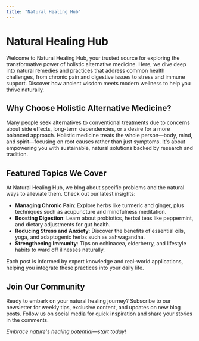 ```yaml
---
title: "Natural Healing Hub"
---
```


# Natural Healing Hub

Welcome to Natural Healing Hub, your trusted source for exploring the transformative power of holistic alternative medicine. Here, we dive deep into natural remedies and practices that address common health challenges, from chronic pain and digestive issues to stress and immune support. Discover how ancient wisdom meets modern wellness to help you thrive naturally.

## Why Choose Holistic Alternative Medicine?

Many people seek alternatives to conventional treatments due to concerns about side effects, long-term dependencies, or a desire for a more balanced approach. Holistic medicine treats the whole person—body, mind, and spirit—focusing on root causes rather than just symptoms. It's about empowering you with sustainable, natural solutions backed by research and tradition.

## Featured Topics We Cover

At Natural Healing Hub, we blog about specific problems and the natural ways to alleviate them. Check out our latest insights:

- **Managing Chronic Pain**: Explore herbs like turmeric and ginger, plus techniques such as acupuncture and mindfulness meditation.
- **Boosting Digestion**: Learn about probiotics, herbal teas like peppermint, and dietary adjustments for gut health.
- **Reducing Stress and Anxiety**: Discover the benefits of essential oils, yoga, and adaptogenic herbs such as ashwagandha.
- **Strengthening Immunity**: Tips on echinacea, elderberry, and lifestyle habits to ward off illnesses naturally.

Each post is informed by expert knowledge and real-world applications, helping you integrate these practices into your daily life.

## Join Our Community

Ready to embark on your natural healing journey? Subscribe to our newsletter for weekly tips, exclusive content, and updates on new blog posts. Follow us on social media for quick inspiration and share your stories in the comments.

*Embrace nature's healing potential—start today!*
